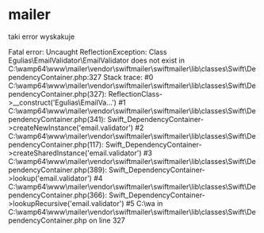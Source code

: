 # mailer
taki error wyskakuje


Fatal error: Uncaught ReflectionException: Class Egulias\EmailValidator\EmailValidator does not exist in C:\wamp64\www\mailer\vendor\swiftmailer\swiftmailer\lib\classes\Swift\DependencyContainer.php:327 Stack trace: #0 C:\wamp64\www\mailer\vendor\swiftmailer\swiftmailer\lib\classes\Swift\DependencyContainer.php(327): ReflectionClass->__construct('Egulias\\EmailVa...') #1 C:\wamp64\www\mailer\vendor\swiftmailer\swiftmailer\lib\classes\Swift\DependencyContainer.php(341): Swift_DependencyContainer->createNewInstance('email.validator') #2 C:\wamp64\www\mailer\vendor\swiftmailer\swiftmailer\lib\classes\Swift\DependencyContainer.php(117): Swift_DependencyContainer->createSharedInstance('email.validator') #3 C:\wamp64\www\mailer\vendor\swiftmailer\swiftmailer\lib\classes\Swift\DependencyContainer.php(389): Swift_DependencyContainer->lookup('email.validator') #4 C:\wamp64\www\mailer\vendor\swiftmailer\swiftmailer\lib\classes\Swift\DependencyContainer.php(366): Swift_DependencyContainer->lookupRecursive('email.validator') #5 C:\wa in C:\wamp64\www\mailer\vendor\swiftmailer\swiftmailer\lib\classes\Swift\DependencyContainer.php on line 327
